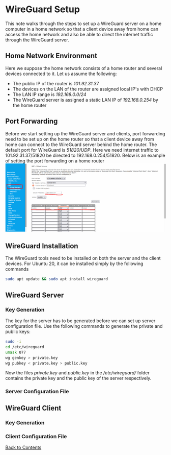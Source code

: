 # WireGuard Setup

This note walks through the steps to set up a WireGuard server on a home computer in a home network so that a client device away from home can access the home network and also be able to direct the internet traffic through the WireGuard server.

## Home Network Environment
Here we suppose the home network consists of a home router and several devices connected to it. Let us assume the following:
- The public IP of the router is *101.92.31.37*
- The devices on the LAN of the router are assigned local IP's with DHCP
- The LAN IP range is *192.168.0.0/24*
- The WireGuard server is assigned a static LAN IP of *192.168.0.254* by the home router

## Port Forwarding
Before we start setting up the WireGuard server and clients, port forwarding need to be set up on the home router so that a client device away from home can connect to the WireGuard server behind the home router. The default port for WireGuard is *51820/UDP*. Here we need internet traffic to 101.92.31.37/51820 be directed to 192.168.0.254/51820. Below is an example of setting the port forwarding on a home router
![Image](../data/Port-Forward.png)

## WireGuard Installation
The WireGuard tools need to be installed on both the server and the client devices. For Ubuntu 20, it can be installed simply by the following commands
```bash
sudo apt update && sudo apt install wireguard
```

## WireGuard Server
### Key Generation
The key for the server has to be generated before we can set up server configuration file. Use the following commands to generate the private and public keys:
```bash
sudo -i
cd /etc/wireguard
umask 077
wg genkey > private.key
wg pubkey < private.key > public.key
```
Now the files *private.key* and *public.key* in the */etc/wireguard/* folder contains the private key and the public key of the server respectively.

### Server Configuration File

## WireGuard Client
### Key Generation
### Client Configuration File

[Back to Contents](../README.md)
